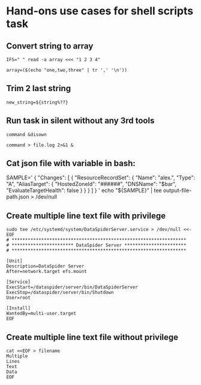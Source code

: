 # Hand-ons use cases for shell scripts task

## Convert string to array

```
IFS=" " read -a array <<< "1 2 3 4"
```

```
array=($(echo "one,two,three" | tr ',' '\n'))
```

## Trim 2 last string

```
new_string=${string%??}
```

## Run task in silent without any 3rd tools

```
command &disown
```

```
command > file.log 2>&1 &
```

## Cat json file with variable in bash:

SAMPLE='
{
  "Changes": [
    {
      "ResourceRecordSet": {
        "Name": "alex.",
        "Type": "A",
        "AliasTarget": {
          "HostedZoneId": "######",
          "DNSName": "$bar",
          "EvaluateTargetHealth": false
        }
      }
    }
  ]
}
'
echo "${SAMPLE}" | tee output-file-path.json > /dev/null

## Create multiple line text file with privilege

```
sudo tee /etc/systemd/system/DataSpiderServer.service > /dev/null <<-EOF
# *****************************************************************
# *********************** DataSpider Server ***********************
# *****************************************************************

[Unit]
Description=DataSpider Server
After=network.target efs.mount

[Service]
ExecStart=/dataspider/server/bin/DataSpiderServer
ExecStop=/dataspider/server/bin/Shutdown
User=root

[Install]
WantedBy=multi-user.target
EOF
```

## Create multiple line text file without privilege

```
cat <<EOF > filename
Multiple
Lines
Text
Data
EOF
```

